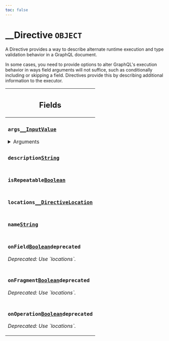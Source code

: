 ```yaml
---
toc: false
---
```

<!--
  _____   ____    _   _  ____ _______   ______ _____ _____ _______
  |  __  / __   |  | |/ __ __   __| |  ____|  __ _   _|__   __|
  | |  | | |  | | |  | | |  | | | |    | |__  | |  | || |    | |
  | |  | | |  | | | . ` | |  | | | |    |  __| | |  | || |    | |
  | |__| | |__| | | |  | |__| | | |    | |____| |__| || |_   | |
  |_____/ ____/  |_| _|____/  |_|    |______|_____/_____|  |_|
  This file is auto-generated by script/generate_graphql_api_content.sh,
  please build the schema.json by running `rails api:graph:export`
  with https://github.com/buildkite/buildkite/,
  replace the content in data/graphql_data_schema.json
  and run the generation script `./scripts/generate-graphql-api-content.sh`.
-->
<!-- vale off -->
<h1 class="has-pills" data-algolia-exclude>
  __Directive
  <span class="pill pill--object pill--normal-case pill--large"><code>OBJECT</code></span>
</h1>
<!-- vale on -->


<p>A Directive provides a way to describe alternate runtime execution and type validation behavior in a GraphQL document.</p>
<p>In some cases, you need to provide options to alter GraphQL's execution behavior in ways field arguments will not suffice, such as conditionally including or skipping a field. Directives provide this by describing additional information to the executor.</p>


<table class="responsive-table responsive-table--single-column-rows">
  <thead>
    <th>
      <h2 data-algolia-exclude>Fields</h2>
    </th>
  </thead>
  <tbody>
    <tr><td><h3 class="is-small has-pills"><code>args</code><a href="/docs/apis/graphql/schemas/object/__inputvalue" class="pill pill--object pill--normal-case pill--medium" title="Go to OBJECT __InputValue"><code>__InputValue</code></a></h3><div><details><summary>Arguments</summary><table class="responsive-table responsive-table--single-column-rows"><tbody><tr><td><h4 class="is-small has-pills no-margin"><code>includeDeprecated</code><a href="/docs/apis/graphql/schemas/scalar/boolean" class="pill pill--scalar pill--normal-case pill--medium" title="Go to SCALAR Boolean"><code>Boolean</code></a></h4><p class="no-margin">Default value: <code>false</code></p></td></tr></tbody></table></details></div></td></tr><tr><td><h3 class="is-small has-pills"><code>description</code><a href="/docs/apis/graphql/schemas/scalar/string" class="pill pill--scalar pill--normal-case pill--medium" title="Go to SCALAR String"><code>String</code></a></h3></td></tr><tr><td><h3 class="is-small has-pills"><code>isRepeatable</code><a href="/docs/apis/graphql/schemas/scalar/boolean" class="pill pill--scalar pill--normal-case pill--medium" title="Go to SCALAR Boolean"><code>Boolean</code></a></h3></td></tr><tr><td><h3 class="is-small has-pills"><code>locations</code><a href="/docs/apis/graphql/schemas/enum/__directivelocation" class="pill pill--enum pill--normal-case pill--medium" title="Go to ENUM __DirectiveLocation"><code>__DirectiveLocation</code></a></h3></td></tr><tr><td><h3 class="is-small has-pills"><code>name</code><a href="/docs/apis/graphql/schemas/scalar/string" class="pill pill--scalar pill--normal-case pill--medium" title="Go to SCALAR String"><code>String</code></a></h3></td></tr><tr><td><h3 class="is-small has-pills"><code>onField</code><a href="/docs/apis/graphql/schemas/scalar/boolean" class="pill pill--scalar pill--normal-case pill--medium" title="Go to SCALAR Boolean"><code>Boolean</code></a><span class="pill pill--deprecated"><code>deprecated</code></span></h3><p><em>Deprecated: Use `locations`.</em></p></td></tr><tr><td><h3 class="is-small has-pills"><code>onFragment</code><a href="/docs/apis/graphql/schemas/scalar/boolean" class="pill pill--scalar pill--normal-case pill--medium" title="Go to SCALAR Boolean"><code>Boolean</code></a><span class="pill pill--deprecated"><code>deprecated</code></span></h3><p><em>Deprecated: Use `locations`.</em></p></td></tr><tr><td><h3 class="is-small has-pills"><code>onOperation</code><a href="/docs/apis/graphql/schemas/scalar/boolean" class="pill pill--scalar pill--normal-case pill--medium" title="Go to SCALAR Boolean"><code>Boolean</code></a><span class="pill pill--deprecated"><code>deprecated</code></span></h3><p><em>Deprecated: Use `locations`.</em></p></td></tr>
  </tbody>
</table>
